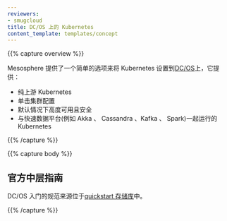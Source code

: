 ```yaml
---
reviewers:
- smugcloud
title: DC/OS 上的 Kubernetes
content_template: templates/concept
---
```

<!--
---
reviewers:
- smugcloud
title: Kubernetes on DC/OS
content_template: templates/concept
---
-->

{{% capture overview %}}

<!--
Mesosphere provides an easy option to provision Kubernetes onto [DC/OS](https://mesosphere.com/product/), offering:
-->
Mesosphere 提供了一个简单的选项来将 Kubernetes 设置到[DC/OS](https://mesosphere.com/product/)上，它提供：

<!--
* Pure upstream Kubernetes
* Single-click cluster provisioning
* Highly available and secure by default
* Kubernetes running alongside fast-data platforms (e.g. Akka, Cassandra, Kafka, Spark)
-->
* 纯上游 Kubernetes
* 单击集群配置
* 默认情况下高度可用且安全
* 与快速数据平台(例如 Akka 、 Cassandra 、Kafka 、 Spark)一起运行的 Kubernetes

{{% /capture %}}

{{% capture body %}}

<!--
## Official Mesosphere Guide
-->
## 官方中层指南

<!--
The canonical source of getting started on DC/OS is located in the [quickstart repo](https://github.com/mesosphere/dcos-kubernetes-quickstart).
-->
DC/OS 入门的规范来源位于[quickstart 存储库](https://github.com/mesosphere/dcos-kubernetes-quickstart)中。

{{% /capture %}}

